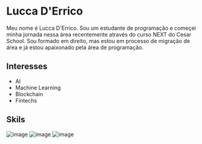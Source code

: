 # Lucca D'Errico
Meu nome é Lucca D'Errico. Sou um estudante de programação e começei minha jornada nessa área recentemente
através do curso NEXT do Cesar School.
Sou formado em direito, mas estou em processo de migração de área e já estou apaixonado pela área de programação.

## Interesses
* AI
* Machine Learning
* Blockchain
* Fintechs

## Skils
![image](https://user-images.githubusercontent.com/86860708/137405697-277fee5d-b71a-4618-ad8d-d0ae6e946d1d.png)  ![image](https://user-images.githubusercontent.com/86860708/137404590-8166d0df-52a9-4bab-a773-21769c18d076.png)  ![image](https://user-images.githubusercontent.com/86860708/137404737-89e2094e-497d-4f60-b750-e12df10802a6.png)

